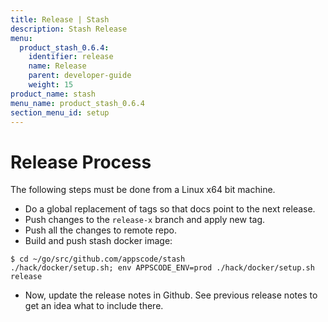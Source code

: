 ```yaml
---
title: Release | Stash
description: Stash Release
menu:
  product_stash_0.6.4:
    identifier: release
    name: Release
    parent: developer-guide
    weight: 15
product_name: stash
menu_name: product_stash_0.6.4
section_menu_id: setup
---
```

# Release Process

The following steps must be done from a Linux x64 bit machine.

- Do a global replacement of tags so that docs point to the next release.
- Push changes to the `release-x` branch and apply new tag.
- Push all the changes to remote repo.
- Build and push stash docker image:
```console
$ cd ~/go/src/github.com/appscode/stash
./hack/docker/setup.sh; env APPSCODE_ENV=prod ./hack/docker/setup.sh release
```

- Now, update the release notes in Github. See previous release notes to get an idea what to include there.

